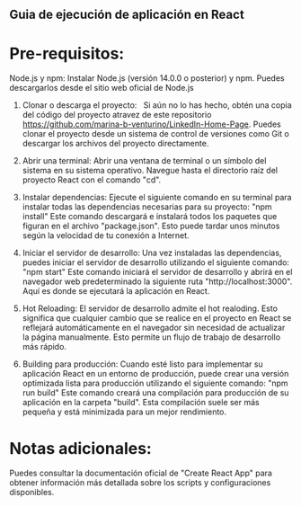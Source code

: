## Guia de ejecución de aplicación en React ##

# Pre-requisitos:
Node.js y npm: Instalar Node.js (versión 14.0.0 o posterior) y npm. Puedes descargarlos desde el sitio web oficial de Node.js

1. Clonar o descarga el proyecto:   
Si aún no lo has hecho, obtén una copia del código del proyecto atravez de este repositorio https://github.com/marina-b-venturino/LinkedIn-Home-Page. Puedes clonar el proyecto desde un sistema de control de versiones como Git o descargar los archivos del proyecto directamente.

2. Abrir una terminal:
Abrir una ventana de terminal o un símbolo del sistema en su sistema operativo. Navegue hasta el directorio raíz del proyecto React con el comando "cd".

3. Instalar dependencias:
Ejecute el siguiente comando en su terminal para instalar todas las dependencias necesarias para su proyecto:
"npm install"
Este comando descargará e instalará todos los paquetes que figuran en el archivo "package.json". Esto puede tardar unos minutos según la velocidad de tu conexión a Internet.

4. Iniciar el servidor de desarrollo:
Una vez instaladas las dependencias, puedes iniciar el servidor de desarrollo utilizando el siguiente comando:
"npm start"
Este comando iniciará el servidor de desarrollo y abrirá en el navegador web predeterminado la siguiente ruta "http://localhost:3000". Aquí es donde se ejecutará la aplicación en React.   

5. Hot Reloading:
El servidor de desarrollo admite el hot realoding. Esto significa que cualquier cambio que se realice en el proyecto en React se reflejará automáticamente en el navegador sin necesidad de actualizar la página manualmente. Esto permite un flujo de trabajo de desarrollo más rápido.

6. Building para producción:
Cuando esté listo para implementar su aplicación React en un entorno de producción, puede crear una versión optimizada lista para producción utilizando el siguiente comando:
"npm run build"
Este comando creará una compilación para producción de su aplicación en la carpeta "build". Esta compilación suele ser más pequeña y está minimizada para un mejor rendimiento.

# Notas adicionales:
Puedes consultar la documentación oficial de "Create React App" para obtener información más detallada sobre los scripts y configuraciones disponibles.
